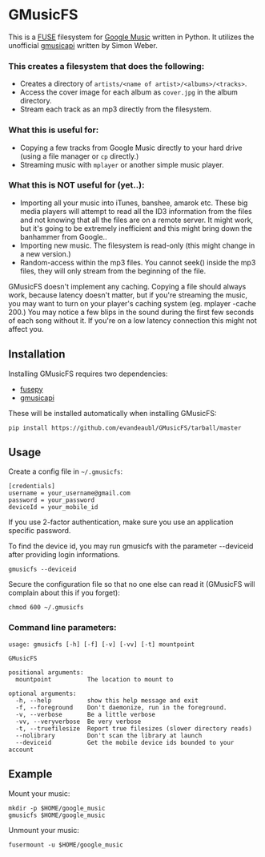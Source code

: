 GMusicFS
========

This is a [FUSE](http://fuse.sourceforge.net/) filesystem for
[Google Music](http://music.google.com) written in Python. It utilizes the
unofficial
[gmusicapi](https://github.com/simon-weber/Unofficial-Google-Music-API)
written by Simon Weber.

### This creates a filesystem that does the following:

 * Creates a directory of ```artists/<name of artist>/<albums>/<tracks>```.
 * Access the cover image for each album as ```cover.jpg``` in the album directory.
 * Stream each track as an mp3 directly from the filesystem.

### What this is useful for:

 * Copying a few tracks from Google Music directly to your hard drive
   (using a file manager or ```cp``` directly.)
 * Streaming music with ```mplayer``` or another simple music player.

### What this is NOT useful for (yet..):

 * Importing all your music into iTunes, banshee, amarok etc. These
   big media players will attempt to read all the ID3 information from
   the files and not knowing that all the files are on a remote server.
   It might work, but it's going to be extremely inefficient and this
   might bring down the banhammer from Google..
 * Importing new music. The filesystem is read-only (this might change
   in a new version.)
 * Random-access within the mp3 files. You cannot seek() inside the
   mp3 files, they will only stream from the beginning of the file.

GMusicFS doesn't implement any caching. Copying a file should always work,
because latency doesn't matter, but if you're streaming the music, you
may want to turn on your player's caching system (eg. mplayer -cache 200.)
You may notice a few blips in the sound during the first few seconds of
each song without it. If you're on a low latency connection this might not
affect you.

Installation
------------

Installing GMusicFS requires two dependencies:

 * [fusepy](https://github.com/terencehonles/fusepy)
 * [gmusicapi](https://github.com/simon-weber/Unofficial-Google-Music-API)

These will be installed automatically when installing GMusicFS:

```
pip install https://github.com/evandeaubl/GMusicFS/tarball/master
```

Usage
-----

Create a config file in ```~/.gmusicfs```:

```
[credentials]
username = your_username@gmail.com
password = your_password
deviceId = your_mobile_id
```

If you use 2-factor authentication, make sure you use an application
specific password.

To find the device id, you may run gmusicfs with the parameter
--deviceid after providing login informations.
```
gmusicfs --deviceid
```

Secure the configuration file so that no one else can read it
(GMusicFS will complain about this if you forget):
```
chmod 600 ~/.gmusicfs
```

### Command line parameters:

```
usage: gmusicfs [-h] [-f] [-v] [-vv] [-t] mountpoint

GMusicFS

positional arguments:
  mountpoint          The location to mount to

optional arguments:
  -h, --help          show this help message and exit
  -f, --foreground    Don't daemonize, run in the foreground.
  -v, --verbose       Be a little verbose
  -vv, --veryverbose  Be very verbose
  -t, --truefilesize  Report true filesizes (slower directory reads)
  --nolibrary         Don't scan the library at launch
  --deviceid          Get the mobile device ids bounded to your account
```

Example
-------

Mount your music:

```
mkdir -p $HOME/google_music
gmusicfs $HOME/google_music
```

Unmount your music:
```
fusermount -u $HOME/google_music
```
